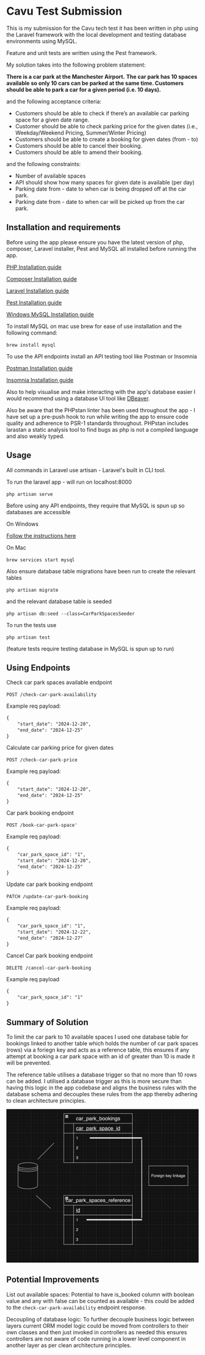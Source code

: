 # Cavu Test Submission

This is my submission for the Cavu tech test it has been written in php using the Laravel framework with the local development and testing database environments using MySQL.

Feature and unit tests are written using the Pest framework.

My solution takes into the following problem statement:

**There is a car park at the Manchester Airport.**
**The car park has 10 spaces available so only 10 cars can be parked at the same time. Customers
should be able to park a car for a given period (i.e. 10 days).**

and the following acceptance criteria:

-   Customers should be able to check if there’s an available car parking space for a given
    date range.
-   Customer should be able to check parking price for the given dates (i.e., Weekday/Weekend Pricing, Summer/Winter Pricing)
-   Customers should be able to create a booking for given dates (from - to)
-   Customers should be able to cancel their booking.
-   Customers should be able to amend their booking.

and the following constraints:

-   Number of available spaces
-   API should show how many spaces for given date is available (per day)
-   Parking date from - date to when car is being dropped off at the car park.
-   Parking date from - date to when car will be picked up from the car park.

## Installation and requirements

Before using the app please ensure you have the latest version of php, composer, Laravel installer, Pest and MySQL all installed before running the app.

[PHP Installation guide](https://www.php.net/manual/en/install.php)

[Composer Installation guide](https://getcomposer.org/download/)

[Laravel Installation guide](https://laravel.com/docs/11.x/installation)

[Pest Installation guide](https://pestphp.com/docs/installation)

[Windows MySQL Installation guide ](https://dev.mysql.com/downloads/installer/)

To install MySQL on mac use brew for ease of use installation and the following command:

`brew install mysql`

To use the API endpoints install an API testing tool like Postman or Insomnia

[Postman Installation guide](https://www.postman.com/downloads/)

[Insomnia Installation guide](https://docs.insomnia.rest/insomnia/install)

Also to help visualise and make interacting with the app's database easier I would recommend using a database UI tool like [DBeaver](https://dbeaver.io/).

Also be aware that the PHPstan linter has been used throughout the app - I have set up a pre-push hook to run while writing the app to ensure code quality and adherence to PSR-1 standards throughout.
PHPstan includes larastan a static analysis tool to find bugs as php is not a compiled language and also weakly typed.

## Usage

All commands in Laravel use artisan - Laravel's built in CLI tool.

To run the laravel app - will run on localhost:8000

`php artisan serve`

Before using any API endpoints, they require that MySQL is spun up so databases are accessible

On Windows

[Follow the instructions here](https://dev.mysql.com/doc/mysql-getting-started/en/)

On Mac

`brew services start mysql`

Also ensure database table migrations have been run to create the relevant tables

`php artisan migrate`

and the relevant database table is seeded

`php artisan db:seed --class=CarParkSpacesSeeder`

To run the tests use

`php artisan test`

(feature tests require testing database in MySQL is spun up to run)

## Using Endpoints

Check car park spaces available endpoint

`POST /check-car-park-availability`

Example req payload:

```
{
    "start_date": "2024-12-20",
    "end_date": "2024-12-25"
}
```

Calculate car parking price for given dates

`POST /check-car-park-price`

Example req payload:

```
{
    "start_date": "2024-12-20",
    "end_date": "2024-12-25"
}
```

Car park booking endpoint

`POST /book-car-park-space'`

Example req payload:

```
{
    "car_park_space_id": "1",
    "start_date": "2024-12-20",
    "end_date": "2024-12-25"
}

```

Update car park booking endpoint

`PATCH /update-car-park-booking`

Example req payload:

```
{
    "car_park_space_id": "1",
    "start_date": "2024-12-22",
    "end_date": "2024-12-27"
}
```

Cancel Car park booking endpoint

`DELETE /cancel-car-park-booking`

Example req payload

```
{
    "car_park_space_id": "1"
}
```

## Summary of Solution

To limit the car park to 10 available spaces I used one database table for bookings linked to another table which holds the number of car park spaces (rows) via a foriegn key and acts as a reference table, this ensures if any attempt at booking a car park space with an id of greater than 10 is made it will be prevented.

The reference table utilises a database trigger so that no more than 10 rows can be added.
I utilised a database trigger as this is more secure than having this logic in the app codebase and aligns the business rules with the database schema and decouples these rules from the app thereby adhering to clean architecture principles.

![](foreign_key_linkage.png)

## Potential Improvements

List out available spaces:
Potential to have is_booked column with boolean value and any with false can be counted as available - this could be added to the `check-car-park-availability` endpoint response.

Decoupling of database logic:
To further decouple business logic between layers current ORM model logic could be moved from controllers to their own classes and then just invoked in controllers as needed this ensures controllers are not aware of code running in a lower level component in another layer as per clean architecture principles.
